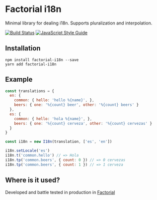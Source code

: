 # Factorial i18n

Minimal library for dealing i18n.
Supports pluralization and interpolation.

[![Build Status](https://travis-ci.org/factorial/factorial-i18n.svg?branch=master)](https://travis-ci.org/factorial/factorial-i18n)
[![JavaScript Style Guide](https://img.shields.io/badge/code_style-standard-brightgreen.svg)](https://standardjs.com)

## Installation

```
npm install factorial-i18n --save
yarn add factorial-i18n
```

## Example

```js
const translations = {
  en: {
    common: { hello: 'hello %{name}', },
    beers: { one: '%{count} beer', other: '%{count} beers' }
  },
  es: {
    common: { hello: 'hola %{name}', },
    beers: { one: '%{count} cerveza', other: '%{count} cervezas' }
  }
}

const i18n = new I18n(translation, ['es', 'en'])

i18n.setLocale('es')
i18n.t('common.hello') // => Hola
i18n.tp('common.beers', { count: 0 }) // => 0 cervezas
i18n.tp('common.beers', { count: 1 }) // => 1 cerveza
```

## Where is it used?

Developed and battle tested in production in [Factorial](https://factorialhr.com)
